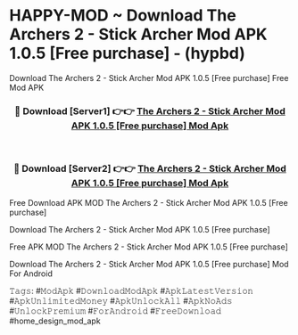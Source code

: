 # HAPPY-MOD ~ Download The Archers 2 - Stick Archer Mod APK 1.0.5 [Free purchase] - (hypbd)
Download The Archers 2 - Stick Archer Mod APK 1.0.5 [Free purchase] Free Mod APK

<div align="center">
<h3>🔴 Download [Server1] 👉👉 <a href="https://apk-comot.site?title=The_Archers_2_-_Stick_Archer_Mod_APK_1.0.5_[Free_purchase]">The Archers 2 - Stick Archer Mod APK 1.0.5 [Free purchase] Mod Apk</a></h3><br>

<h3>🔴 Download [Server2] 👉👉 <a href="https://apk-comot.site?title=The_Archers_2_-_Stick_Archer_Mod_APK_1.0.5_[Free_purchase]">The Archers 2 - Stick Archer Mod APK 1.0.5 [Free purchase] Mod Apk</a></h3>
</div>


Free Download APK MOD The Archers 2 - Stick Archer Mod APK 1.0.5 [Free purchase]

Download The Archers 2 - Stick Archer Mod APK 1.0.5 [Free purchase] 

Free APK MOD The Archers 2 - Stick Archer Mod APK 1.0.5 [Free purchase] 

Download The Archers 2 - Stick Archer Mod APK 1.0.5 [Free purchase] Mod For Android

𝚃𝚊𝚐𝚜: #𝙼𝚘𝚍𝙰𝚙𝚔 #𝙳𝚘𝚠𝚗𝚕𝚘𝚊𝚍𝙼𝚘𝚍𝙰𝚙𝚔 #𝙰𝚙𝚔𝙻𝚊𝚝𝚎𝚜𝚝𝚅𝚎𝚛𝚜𝚒𝚘𝚗 #𝙰𝚙𝚔𝚄𝚗𝚕𝚒𝚖𝚒𝚝𝚎𝚍𝙼𝚘𝚗𝚎𝚢 #𝙰𝚙𝚔𝚄𝚗𝚕𝚘𝚌𝚔𝙰𝚕𝚕 #𝙰𝚙𝚔𝙽𝚘𝙰𝚍𝚜 #𝚄𝚗𝚕𝚘𝚌𝚔𝙿𝚛𝚎𝚖𝚒𝚞𝚖 #𝙵𝚘𝚛𝙰𝚗𝚍𝚛𝚘𝚒𝚍 #𝙵𝚛𝚎𝚎𝙳𝚘𝚠𝚗𝚕𝚘𝚊𝚍 #home_design_mod_apk